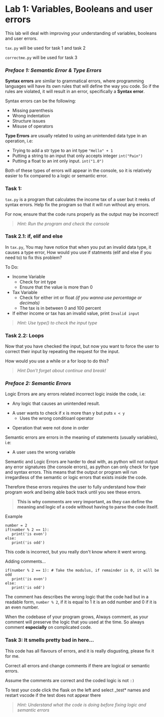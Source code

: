 # Lab 1: Variables, Booleans and user errors
This lab will deal with improving your understanding of variables, booleans and user errors.

`tax.py` will be used for task 1 and task 2

`correctme.py` will be used for task 3

### *__Preface 1: Semantic Error & Type Errors__*

__Syntax errors__ are similar to grammatical errors, where programming languages will have its own rules that will define the way you code.
So if the rules are violated, it will result in an error, specifically a __Syntax error__.

Syntax errors can be the following:
* Missing parenthesis
* Wrong indentation
* Structure issues
* Misuse of operators

__Type Errors__ are usually related to using an unintended data type in an operation,
i.e:
* Trying to add a str type to an int type `"Hello" + 1`
* Putting a string to an input that only accepts integer `int("Pain")`
* Putting a float to an int only input. `int("1.0")`

Both of these types of errors will appear in the console, so it is relatively easier to fix compared to a logic or semantic error.



### __Task 1__: 
`tax.py` is a program that calculates the income tax of a user but it reeks of syntax errors. Help fix the program so that it will run without any errors.

For now, ensure that the code runs properly as the output may be incorrect!
>_Hint: Run the program and check the console_


### __Task 2.1: if, elif and else__
In `tax.py`, You may have notice that when you put an invalid data type, it causes a type error, How would you use if statments (elif and else if you need to) to fix this problem?

To Do:
* Income Variable
   - Check for int type
   - Ensure that the value is more than 0
* Tax Variable
   - Check for either int or float _(if you wanna use percentage or decimals)_
   - The tax is in between 0 and 100 percent
* If either income or tax has an invalid value, print `Invalid input`


> _Hint: Use type() to check the input type_


### __Task 2.2: Loops__
Now that you have checked the input, but now you want to force the user to correct their input by repeating the request for the input.

How would you use a while or a for loop to do this?

>_Hint Don't forget about continue and break!_


### *__Preface 2: Semantic Errors__*

Logic Errors are any errors related incorrect logic inside the code, i.e:
* Any logic that causes an unintended result.
- A user wants to check if x is more than y but puts `x < y`
   - Uses the wrong conditioanl operator
* Operation that were not done in order

Semantic errors are errors in the meaning of statements (usually variables), i.e:
* A user uses the wrong variable

Semantic and Logic Errors are harder to deal with, as python will not output any error signatures (the console errors), as python can only check for type and syntax errors. This means that the output or program will run irregardless of the semantic or logic errors that exists inside the code.

Therefore these errors requires the user to fully understand how their program work and being able back track until you see these errors.

>__This is why comments are very important, as they can define the meaning and logic of a code without having to parse the code itself.__

Example
```
number = 2
if(number % 2 == 1):
   print('is even')
else:
   print('is odd')
```

This code is incorrect, but you really don't know where it went wrong.

Adding comments...
```
if(number % 2 == 1): # Take the modulus, if remainder is 0, it will be odd
   print('is even')
else:
   print('is odd')
```
The comment has describes the wrong logic that the code had but in a readable form, `number % 2`, if it is equal to 1 it is an odd number and 0 if it is an even number.

When the codebase of your program grows, Always comment, as your comment will preserve the logic that you used at the time. So always comment __especially__ on complicated code.

### __Task 3: It smells pretty bad in here...__
This code has all flavours of errors, and it is really disgusting, please fix it for me.

Correct all errors and change comments if there are logical or semantic errors.

Assume the comments are correct and the coded logic is not `:)`

To test your code click the flask on the left and select _test* names and restart vscode if the test does not appear there

>_Hint: Understand what the code is doing before fixing logic and semantic errors_ 